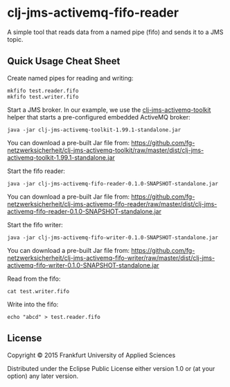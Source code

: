 # clj-jms-activemq-fifo-reader

A simple tool that reads data from a named pipe (fifo) and sends it to a JMS topic.

## Quick Usage Cheat Sheet

Create named pipes for reading and writing:

    mkfifo test.reader.fifo
    mkfifo test.writer.fifo


Start a JMS broker.
In our example, we use the [clj-jms-activemq-toolkit](https://github.com/fg-netzwerksicherheit/clj-jms-activemq-toolkit) helper that starts a pre-configured embedded ActiveMQ broker:

    java -jar clj-jms-activemq-toolkit-1.99.1-standalone.jar

You can download a pre-built Jar file from: https://github.com/fg-netzwerksicherheit/clj-jms-activemq-toolkit/raw/master/dist/clj-jms-activemq-toolkit-1.99.1-standalone.jar


Start the fifo reader:

    java -jar clj-jms-activemq-fifo-reader-0.1.0-SNAPSHOT-standalone.jar

You can download a pre-built Jar file from: https://github.com/fg-netzwerksicherheit/clj-jms-activemq-fifo-reader/raw/master/dist/clj-jms-activemq-fifo-reader-0.1.0-SNAPSHOT-standalone.jar


Start the fifo writer:

    java -jar clj-jms-activemq-fifo-writer-0.1.0-SNAPSHOT-standalone.jar

You can download a pre-built Jar file from: https://github.com/fg-netzwerksicherheit/clj-jms-activemq-fifo-writer/raw/master/dist/clj-jms-activemq-fifo-writer-0.1.0-SNAPSHOT-standalone.jar


Read from the fifo:

    cat test.writer.fifo


Write into the fifo:

    echo "abcd" > test.reader.fifo

## License

Copyright © 2015 Frankfurt University of Applied Sciences

Distributed under the Eclipse Public License either version 1.0 or (at
your option) any later version.
